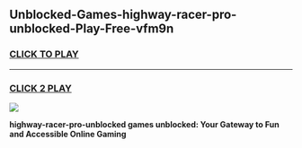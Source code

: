 
## Unblocked-Games-highway-racer-pro-unblocked-Play-Free-vfm9n
<h3>
<a href="https://premium76.site?title=highway-racer-pro-unblocked&ref=19M">CLICK TO PLAY</a></h3>
<hr>

<h3>
<a href="https://premium76.site?title=highway-racer-pro-unblocked&ref=19M">CLICK 2 PLAY</a>
  
</h3>

<a href="https://premium76.site?title=highway-racer-pro-unblocked&ref=19M"><img src="https://clearcache.store/games.png"></a>


**highway-racer-pro-unblocked games unblocked: Your Gateway to Fun and Accessible Online Gaming**
